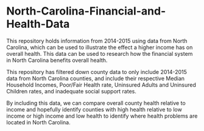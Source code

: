 # North-Carolina-Financial-and-Health-Data
This repository holds information from 2014-2015 using data from North Carolina, which can be used to illustrate the effect a higher income has on overall health.
This data can be used to research how the financial system in North Carolina benefits overall health.

This repository has filtered down county data to only include 2014-2015 data from North Carolina counties, and include their respective Median Household Incomes, Poor/Fair Health rate, Uninsured Adults and Uninsured Children rates, and inadequate social support rates.

By including this data, we can compare overall county health relative to income and hopefully identify counties with high health relative to low income or high income and low health to identify where health problems are located in North Carolina.
